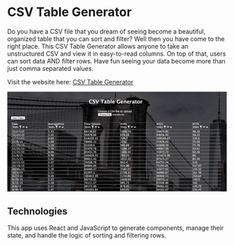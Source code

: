 # CSV Table Generator

Do you have a CSV file that you dream of seeing become a beautiful, organized table that you can sort and filter? Well then you have come to the right place. This CSV Table Generator allows anyone to take an unstructured CSV and view it in easy-to-read columns. On top of that, users can sort data AND filter rows. Have fun seeing your data become more than just comma separated values.

Visit the website here: [CSV Table Generator](https://robertoconnor.io/csv-app)

![alt text](./public/images/csv-app.png)

## Technologies
This app uses React and JavaScript to generate components, manage their state, and handle the logic of sorting and filtering rows.
